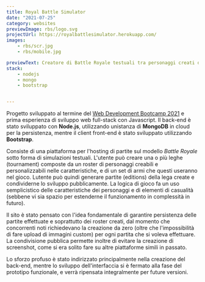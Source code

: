 ```yaml
---
title: Royal Battle Simulator
date: "2021-07-25"
category: websites
previewImage: rbs/logo.svg
projectUrl: https://royalbattlesimulator.herokuapp.com/
images:
    - rbs/scr.jpg
    - rbs/mobile.jpg

previewText: Creatore di Battle Royale testuali tra personaggi creati dall'utente
stack:
    - nodejs
    - mongo
    - bootstrap


---
```


Progetto sviluppato al termine del [Web Development Bootcamp 2021](https://www.udemy.com/certificate/UC-6a6736b0-fa00-4f32-89d0-73858b3d1690/) e prima esperienza di sviluppo web full-stack con Javascript. Il back-end è stato sviluppato con **Node.js**, utilizzando unistanza di **MongoDB** in cloud per la persistenza, mentre il client front-end è stato sviluppato utilizzando **Bootstrap**.

Consiste di una piattaforma per l'hosting di partite sul modello *Battle Royale* sotto forma di simulazioni testuali. L'utente può creare una o più leghe (tournament) composte da un roster di personaggi creabili e personalizzabili nelle caratteristiche, e di un set di armi che questi useranno nel gioco. Lutente può quindi generare partite (editions) della lega create e condividerne lo sviluppo pubblicamente. La logica di gioco fa un uso semplicistico delle caratteristiche dei personaggi e di elementi di casualità (sebbene vi sia spazio per estenderne il funzionamento in complessità in futuro).

Il sito è stato pensato con l'idea fondamentale di garantire persistenza delle partite effettuate e soprattutto dei roster creati, dal momento che concorrenti noti richiedevano la creazione da zero (oltre che l'impossibilità di fare upload di immagini custom) per ogni partita che si voleva effettuare. La condivisione pubblica permette inoltre di evitare la creazione di screenshot, come si era solito fare su altre piattaforme simili in passato.

Lo sforzo profuso è stato indirizzato principalmente nella creazione del back-end, mentre lo sviluppo dell'interfaccia si è fermato alla fase del prototipo funzionale, e verrà ripensata integralmente per future versioni.